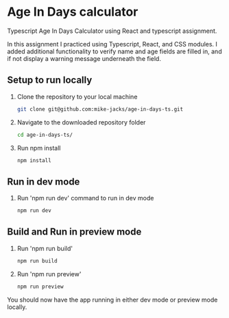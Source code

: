 # Age In Days calculator

Typescript Age In Days Calculator using React and typescript assignment.

In this assignment I practiced using Typescript, React, and CSS modules. I added additional functionality to verify name and age fields are filled in, and if not display a warning message underneath the field.

## Setup to run locally

1. Clone the repository to your local machine

   ```bash
   git clone git@github.com:mike-jacks/age-in-days-ts.git
   ```

2. Navigate to the downloaded repository folder

   ```bash
   cd age-in-days-ts/
   ```

3. Run npm install

   ```bash
   npm install
   ```

## Run in dev mode

1. Run 'npm run dev' command to run in dev mode

   ```bash
   npm run dev
   ```

## Build and Run in preview mode

1. Run 'npm run build'

   ```bash
   npm run build
   ```

2. Run 'npm run preview'

   ```bash
   npm run preview
   ```

You should now have the app running in either dev mode or preview mode locally.

